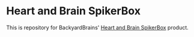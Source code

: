 # Heart and Brain SpikerBox

This is repository for BackyardBrains' [Heart and Brain SpikerBox](https://backyardbrains.com/products/heartAndBrainSpikerBox) product.

